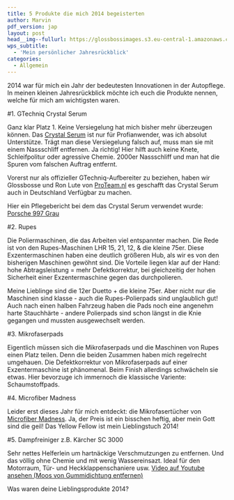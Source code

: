 ```yaml
---
title: 5 Produkte die mich 2014 begeisterten
author: Marvin
pdf_version: jap
layout: post
head__img--fullurl: https://glossbossimages.s3.eu-central-1.amazonaws.com/marvin/997carrerasgrau/P1010883.JPG
wps_subtitle:
  - 'Mein persönlicher Jahresrückblick'
categories:
  - Allgemein
---
```



2014 war für mich ein Jahr der bedeutesten Innovationen in der Autopflege. In meinen kleinen Jahresrückblick möchte ich euch die Produkte nennen, welche für mich am wichtigsten waren.

#1. GTechniq Crystal Serum

Ganz klar Platz 1. Keine Versiegelung hat mich bisher mehr überzeugen können. Das [Crystal Serum](http://gtechniq.com/products/crystal-serum) ist nur für Profianwender, was ich absolut Unterstütze. Trägt man diese Versiegelung falsch auf, muss man sie mit einem Nassschliff entfernen. Ja richtig! Hier hilft auch keine Knete, Schleifpolitur oder agressive Chemie. 2000er Nassschliff und man hat die Spuren vom falschen Auftrag entfernt.

Vorerst nur als offizieller GTechniq-Aufbereiter zu beziehen, haben wir Glossbosse und Ron Lute von [ProTeam.nl](http://www.proteaminfo.nl) es geschafft das Crystal Serum auch in Deutschland Verfügbar zu machen.

Hier ein Pflegebericht bei dem das Crystal Serum verwendet wurde:
[Porsche 997 Grau](/pflegeberichte/porsche-997-grau-crystal-serum-gtechniq/)


#2. Rupes

Die Poliermaschinen, die das Arbeiten viel entspannter machen. Die Rede ist von den Rupes-Maschinen LHR 15, 21, 12, & die kleine 75er. Diese Exzentermaschinen haben eine deutlich größeren Hub, als wir es von den bisherigen Maschinen gewöhnt sind. Die Vorteile liegen klar auf der Hand: hohe Abtragsleistung = mehr Defektkorrektur, bei gleichzeitig der hohen Sicherheit einer Exzentermaschine gegen das durchpolieren. 

Meine Lieblinge sind die 12er Duetto + die kleine 75er. Aber nicht nur die Maschinen sind klasse - auch die Rupes-Polierpads sind unglaublich gut! Auch nach einen halben Fahrzeug haben die Pads noch eine angenehm harte Stauchhärte - andere Polierpads sind schon längst in die Knie gegangen und mussten ausgewechselt werden.

#3. Mikrofaserpads

Eigentlich müssen sich die Mikrofaserpads und die Maschinen von Rupes einen Platz teilen. Denn die beiden Zusammen haben mich regelrecht umgehauen. Die Defektkorrektur von Mikrofaserpads auf einer Exzentermaschine ist phänomenal. Beim Finish allerdings schwächeln sie etwas. Hier bevorzuge ich immernoch die klassische Variente: Schaumstoffpads.

#4. Microfiber Madness

Leider erst dieses Jahr für mich entdeckt: die Mikrofasertücher von [Microfiber Madness](/produkttest/im-test-4-microfiber-madness-tuecher/). Ja, der Preis ist ein bisschen heftig, aber mein Gott sind die geil! Das Yellow Fellow ist mein Lieblingstuch 2014!

#5. Dampfreiniger z.B. Kärcher SC 3000

Sehr nettes Helferlein um hartnäckige Verschmutzungen zu entfernen. Und das völlig ohne Chemie und mit wenig Wassereinsazt. Ideal für den Motorraum, Tür- und Heckklappenschaniere usw.
[Video auf Youtube ansehen (Moos von Gummidichtung entfernen)](https://www.youtube.com/watch?v=AkXPDOunSwg)


Was waren deine Lieblingsprodukte 2014?



